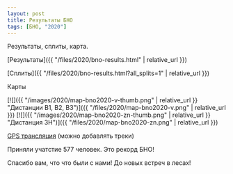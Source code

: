 ```yaml
---
layout: post
title: Результаты БНО
tags: [БНО, "2020"]
---
```


Результаты, сплиты, карта.

[Результаты]({{ "/files/2020/bno-results.html" | relative_url }})

[Сплиты]({{ "/files/2020/bno-results.html?all_splits=1" | relative_url }})

Карты

[![]({{ "/images/2020/map-bno2020-v-thumb.png" | relative_url }} "Дистанции В1, В2, В3")]({{ "/files/2020/map-bno2020-v.png" | relative_url }})
[![]({{ "/images/2020/map-bno2020-zn-thumb.png" | relative_url }} "Дистанция ЗН")]({{ "/files/2020/map-bno2020-zn.png" | relative_url }})

[GPS трансляция](http://viewer.o-gps-center.ru/viewer/event/8521/)
(можно добавлять треки)

Приняли учатстие 577 человек. Это рекорд БНО!

Спасибо вам, что что были с нами! До новых встреч в лесах!

